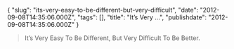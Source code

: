 {
    "slug": "its-very-easy-to-be-different-but-very-difficult",
    "date": "2012-09-08T14:35:06.000Z",
    "tags": [],
    "title": "It’s Very ...",
    "publishdate": "2012-09-08T14:35:06.000Z"
}


> It’s Very Easy To Be Different, But Very Difficult To Be Better.

